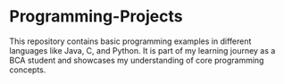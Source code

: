 # Programming-Projects
This repository contains basic programming examples in different languages like Java, C, and Python.  It is part of my learning journey as a BCA student and showcases my understanding of core programming concepts.
